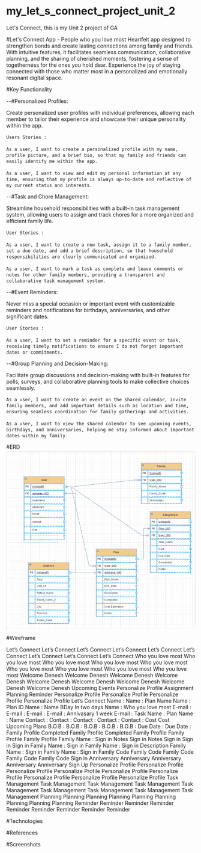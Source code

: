 # my_let_s_connect_project_unit_2
Let's Connect, this is my Unit 2 project of GA


#Let's Connect App - People who you love most
 Heartfelt app designed to strengthen bonds and create lasting connections among family and friends. With intuitive features, it facilitates seamless communication, collaborative planning, and the sharing of cherished moments, fostering a sense of togetherness for the ones you hold dear. Experience the joy of staying connected with those who matter most in a personalized and emotionally resonant digital space.

#Key Functionality

--#Personalized Profiles:

Create personalized user profiles with individual preferences, allowing each member to tailor their experience and showcase their unique personality within the app.

    Users Stories :

    As a user, I want to create a personalized profile with my name, profile picture, and a brief bio, so that my family and friends can easily identify me within the app.

    As a user, I want to view and edit my personal information at any time, ensuring that my profile is always up-to-date and reflective of my current status and interests.

--#Task and Chore Management:

Streamline household responsibilities with a built-in task management system, allowing users to assign and track chores for a more organized and efficient family life.

    User Stories :

    As a user, I want to create a new task, assign it to a family member, set a due date, and add a brief description, so that household responsibilities are clearly communicated and organized.

    As a user, I want to mark a task as complete and leave comments or notes for other family members, providing a transparent and collaborative task management system.

--#Event Reminders:

Never miss a special occasion or important event with customizable reminders and notifications for birthdays, anniversaries, and other significant dates.

    User Stories :

    As a user, I want to set a reminder for a specific event or task, receiving timely notifications to ensure I do not forget important dates or commitments.


--#Group Planning and Decision-Making:

Facilitate group discussions and decision-making with built-in features for polls, surveys, and collaborative planning tools to make collective choices seamlessly.

    As a user, I want to create an event on the shared calendar, invite family members, and add important details such as location and time, ensuring seamless coordination for family gatherings and activities.

    As a user, I want to view the shared calendar to see upcoming events, birthdays, and anniversaries, helping me stay informed about important dates within my family.

#ERD
![alt text](image.png)


#Wireframe

Let’s Connect
Let’s Connect
Let’s Connect
Let’s Connect
Let’s Connect
Let’s Connect
Let’s Connect
Let’s Connect
Let’s Connect
Who you love most
Who you love most
Who you love most
Who you love most
Who you love most
Who you love most
Who you love most
Who you love most
Who you love most
Welcome Denesh
Welcome Denesh
Welcome Denesh
Welcome Denesh
Welcome Denesh
Welcome Denesh
Welcome Denesh
Welcome Denesh
Welcome Denesh
Upcoming Events
Personalize Profile
Assignment
Planning
Reminder
Personalize Profile
Personalize Profile
Personalize Profile
Personalize Profile
Let’s Connect
Name :
Name :
Plan Name
Name :
Plan ID
Name :
Name
BDay
In two days
Name :
Who you love most
E-mail :
E-mail :
E-mail :
E-mail :
Annivasary
1 week
E-mail :
Task Name :
Plan Name :
Name
Contact :
Contact :
Contact :
Contact :
Contact :
Cost
Cost
Upcoming Plans
B.O.B :
B.O.B :
B.O.B :
B.O.B :
B.O.B :
Due Date :
Due Date :
Family Profile
Completed
Family Profile
Completed
Family Profile
Family Profile
Family Profile
Family Name :
Sign in
Notes
Sign in
Notes
Sign in
Sign in
Sign in
Family Name :
Sign in
Family Name :
Sign in
Description
Family Name :
Sign in
Family Name :
Sign in
Family Code
Family Code
Family Code
Family Code
Family Code
Sign in
Anniversary
Anniversary
Anniversary
Anniversary
Anniversary
Sign Up
Personalize Profile
Personalize Profile
Personalize Profile
Personalize Profile
Personalize Profile
Personalize Profile
Personalize Profile
Personalize Profile
Personalize Profile
Task Management
Task Management
Task Management
Task Management
Task Management
Task Management
Task Management
Task Management
Task Management
Planning
Planning
Planning
Planning
Planning
Planning
Planning
Planning
Planning
Reminder
Reminder
Reminder
Reminder
Reminder
Reminder
Reminder
Reminder
Reminder

#Technologies

#References

#Screenshots